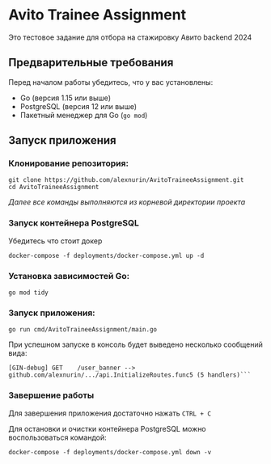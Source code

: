 # Avito Trainee Assignment

Это тестовое задание для отбора на стажировку Авито backend 2024

## Предварительные требования

Перед началом работы убедитесь, что у вас установлены:

- Go (версия 1.15 или выше)
- PostgreSQL (версия 12 или выше)
- Пакетный менеджер для Go (`go mod`)

## Запуск приложения

### Клонирование репозитория:

```
git clone https://github.com/alexnurin/AvitoTraineeAssignment.git
cd AvitoTraineeAssignment
```
_Далее все команды выполняются из корневой директории проекта_

### Запуск контейнера PostgreSQL

Убедитесь что стоит докер

```
docker-compose -f deployments/docker-compose.yml up -d
```

### Установка зависимостей Go:

```
go mod tidy
```

### Запуск приложения:

```
go run cmd/AvitoTraineeAssignment/main.go
```

При успешном запуске в консоль будет выведено несколько сообщений вида:

```
[GIN-debug] GET    /user_banner --> github.com/alexnurin/.../api.InitializeRoutes.func5 (5 handlers)```
```
### Завершение работы

Для завершения приложения достаточно нажать `CTRL + C`

Для остановки и очистки контейнера PostgreSQL можно воспользоваться командой:

```
docker-compose -f deployments/docker-compose.yml down -v
```